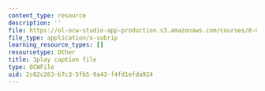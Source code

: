 ```yaml
---
content_type: resource
description: ''
file: https://ol-ocw-studio-app-production.s3.amazonaws.com/courses/8-01sc-classical-mechanics-fall-2016/2c02c263b7c35fb59a43f4fd1efda924_Vg8t8_IOHDg.vtt
file_type: application/x-subrip
learning_resource_types: []
resourcetype: Other
title: 3play caption file
type: OCWFile
uid: 2c02c263-b7c3-5fb5-9a43-f4fd1efda924
---
```

